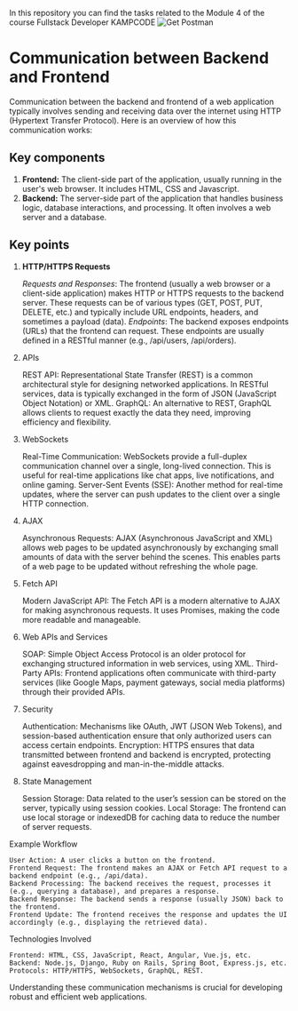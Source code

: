 In this repository you can find the tasks related to the Module 4 of the course Fullstack Developer KAMPCODE
![Get Postman](get_postman.png)

# Communication between Backend and Frontend
Communication between the backend and frontend of a web application typically involves sending and receiving data over the internet using HTTP (Hypertext Transfer Protocol). Here is an overview of how this communication works:

## Key components
1. **Frontend:** The client-side part of the application, usually running in the user's web browser. It includes HTML, CSS and Javascript.
2. **Backend:** The server-side part of the application that handles business logic, database interactions, and processing. It often involves a web server and a database.

## Key points
1. **HTTP/HTTPS Requests**

    *Requests and Responses*: The frontend (usually a web browser or a client-side application) makes HTTP or HTTPS requests to the backend server. These requests can be of various types (GET, POST, PUT, DELETE, etc.) and typically include URL endpoints, headers, and sometimes a payload (data).
    *Endpoints*: The backend exposes endpoints (URLs) that the frontend can request. These endpoints are usually defined in a RESTful manner (e.g., /api/users, /api/orders).

2. APIs

    REST API: Representational State Transfer (REST) is a common architectural style for designing networked applications. In RESTful services, data is typically exchanged in the form of JSON (JavaScript Object Notation) or XML.
    GraphQL: An alternative to REST, GraphQL allows clients to request exactly the data they need, improving efficiency and flexibility.

3. WebSockets

    Real-Time Communication: WebSockets provide a full-duplex communication channel over a single, long-lived connection. This is useful for real-time applications like chat apps, live notifications, and online gaming.
    Server-Sent Events (SSE): Another method for real-time updates, where the server can push updates to the client over a single HTTP connection.

4. AJAX

    Asynchronous Requests: AJAX (Asynchronous JavaScript and XML) allows web pages to be updated asynchronously by exchanging small amounts of data with the server behind the scenes. This enables parts of a web page to be updated without refreshing the whole page.

5. Fetch API

    Modern JavaScript API: The Fetch API is a modern alternative to AJAX for making asynchronous requests. It uses Promises, making the code more readable and manageable.

6. Web APIs and Services

    SOAP: Simple Object Access Protocol is an older protocol for exchanging structured information in web services, using XML.
    Third-Party APIs: Frontend applications often communicate with third-party services (like Google Maps, payment gateways, social media platforms) through their provided APIs.

7. Security

    Authentication: Mechanisms like OAuth, JWT (JSON Web Tokens), and session-based authentication ensure that only authorized users can access certain endpoints.
    Encryption: HTTPS ensures that data transmitted between frontend and backend is encrypted, protecting against eavesdropping and man-in-the-middle attacks.

8. State Management

    Session Storage: Data related to the user’s session can be stored on the server, typically using session cookies.
    Local Storage: The frontend can use local storage or indexedDB for caching data to reduce the number of server requests.

Example Workflow

    User Action: A user clicks a button on the frontend.
    Frontend Request: The frontend makes an AJAX or Fetch API request to a backend endpoint (e.g., /api/data).
    Backend Processing: The backend receives the request, processes it (e.g., querying a database), and prepares a response.
    Backend Response: The backend sends a response (usually JSON) back to the frontend.
    Frontend Update: The frontend receives the response and updates the UI accordingly (e.g., displaying the retrieved data).

Technologies Involved

    Frontend: HTML, CSS, JavaScript, React, Angular, Vue.js, etc.
    Backend: Node.js, Django, Ruby on Rails, Spring Boot, Express.js, etc.
    Protocols: HTTP/HTTPS, WebSockets, GraphQL, REST.

Understanding these communication mechanisms is crucial for developing robust and efficient web applications.